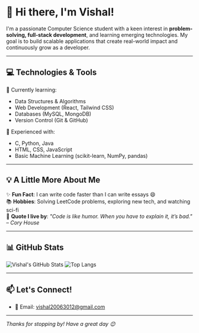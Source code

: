 # 👋 Hi there, I'm Vishal!

I'm a passionate Computer Science student with a keen interest in **problem-solving, full-stack development**, and learning emerging technologies. My goal is to build scalable applications that create real-world impact and continuously grow as a developer.

---

## 💻 Technologies & Tools

🌱 Currently learning:
- Data Structures & Algorithms
- Web Development (React, Tailwind CSS)
- Databases (MySQL, MongoDB)
- Version Control (Git & GitHub)

🧠 Experienced with:
- C, Python, Java
- HTML, CSS, JavaScript
- Basic Machine Learning (scikit-learn, NumPy, pandas)

---

## 💡 A Little More About Me

✨ **Fun Fact**: I can write code faster than I can write essays 😄  
📚 **Hobbies**: Solving LeetCode problems, exploring new tech, and watching sci-fi  
💬 **Quote I live by**: *"Code is like humor. When you have to explain it, it’s bad." – Cory House*

---

## 📊 GitHub Stats

![Vishal's GitHub Stats](https://github-readme-stats.vercel.app/api?username=Vishal8376&show_icons=true&theme=radical)
![Top Langs](https://github-readme-stats.vercel.app/api/top-langs/?username=Vishal8376&layout=compact&theme=radical)

---

## 📫 Let's Connect!

- 📧 Email: vishal20063012@gmail.com

---

_Thanks for stopping by! Have a great day 😊_

